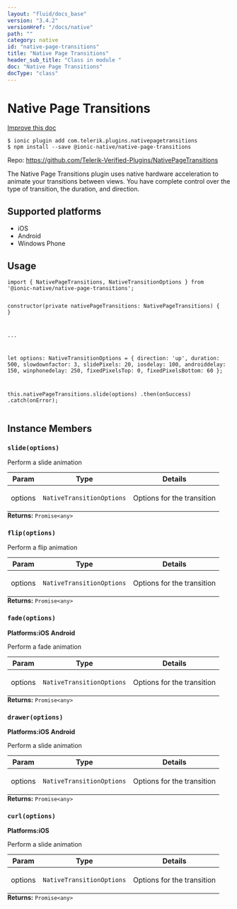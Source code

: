 ```yaml
---
layout: "fluid/docs_base"
version: "3.4.2"
versionHref: "/docs/native"
path: ""
category: native
id: "native-page-transitions"
title: "Native Page Transitions"
header_sub_title: "Class in module "
doc: "Native Page Transitions"
docType: "class"
---
```


<h1 class="api-title">Native Page Transitions</h1>

<a class="improve-v2-docs" href="http://github.com/driftyco/ionic-native/edit/master/src/@ionic-native/plugins/native-page-transitions/index.ts#L16">
  Improve this doc
</a>






<pre><code class="nohighlight">$ ionic plugin add com.telerik.plugins.nativepagetransitions
$ npm install --save @ionic-native/native-page-transitions
</code></pre>
<p>Repo:
  <a href="https://github.com/Telerik-Verified-Plugins/NativePageTransitions">
    https://github.com/Telerik-Verified-Plugins/NativePageTransitions
  </a>
</p>


<p>The Native Page Transitions plugin uses native hardware acceleration to animate your transitions between views. You have complete control over the type of transition, the duration, and direction.</p>




<h2>Supported platforms</h2>
<ul>
  <li>iOS</li><li>Android</li><li>Windows Phone</li>
</ul>






<h2>Usage</h2>
<pre><code>import { NativePageTransitions, NativeTransitionOptions } from &#39;@ionic-native/native-page-transitions&#39;;

constructor(private nativePageTransitions: NativePageTransitions) { }

...

let options: NativeTransitionOptions = {
   direction: &#39;up&#39;,
   duration: 500,
   slowdownfactor: 3,
   slidePixels: 20,
   iosdelay: 100,
   androiddelay: 150,
   winphonedelay: 250,
   fixedPixelsTop: 0,
   fixedPixelsBottom: 60
 };

this.nativePageTransitions.slide(options)
  .then(onSuccess)
  .catch(onError);
</code></pre>








<h2>Instance Members</h2>
<h3><a class="anchor" name="slide" href="#slide"></a><code>slide(options)</code></h3>


Perform a slide animation
<table class="table param-table" style="margin:0;">
  <thead>
  <tr>
    <th>Param</th>
    <th>Type</th>
    <th>Details</th>
  </tr>
  </thead>
  <tbody>
  <tr>
    <td>
      options</td>
    <td>
      <code>NativeTransitionOptions</code>
    </td>
    <td>
      <p>Options for the transition</p>
</td>
  </tr>
  </tbody>
</table>

<div class="return-value" markdown="1">
  <i class="icon ion-arrow-return-left"></i>
  <b>Returns:</b> <code>Promise&lt;any&gt;</code> 
</div><h3><a class="anchor" name="flip" href="#flip"></a><code>flip(options)</code></h3>


Perform a flip animation
<table class="table param-table" style="margin:0;">
  <thead>
  <tr>
    <th>Param</th>
    <th>Type</th>
    <th>Details</th>
  </tr>
  </thead>
  <tbody>
  <tr>
    <td>
      options</td>
    <td>
      <code>NativeTransitionOptions</code>
    </td>
    <td>
      <p>Options for the transition</p>
</td>
  </tr>
  </tbody>
</table>

<div class="return-value" markdown="1">
  <i class="icon ion-arrow-return-left"></i>
  <b>Returns:</b> <code>Promise&lt;any&gt;</code> 
</div><h3><a class="anchor" name="fade" href="#fade"></a><code>fade(options)</code></h3>



<p>
  <strong>Platforms:</strong><strong class="tag">iOS</strong>&nbsp;<strong class="tag">Android</strong>&nbsp;</p>


Perform a fade animation
<table class="table param-table" style="margin:0;">
  <thead>
  <tr>
    <th>Param</th>
    <th>Type</th>
    <th>Details</th>
  </tr>
  </thead>
  <tbody>
  <tr>
    <td>
      options</td>
    <td>
      <code>NativeTransitionOptions</code>
    </td>
    <td>
      <p>Options for the transition</p>
</td>
  </tr>
  </tbody>
</table>

<div class="return-value" markdown="1">
  <i class="icon ion-arrow-return-left"></i>
  <b>Returns:</b> <code>Promise&lt;any&gt;</code> 
</div><h3><a class="anchor" name="drawer" href="#drawer"></a><code>drawer(options)</code></h3>



<p>
  <strong>Platforms:</strong><strong class="tag">iOS</strong>&nbsp;<strong class="tag">Android</strong>&nbsp;</p>


Perform a slide animation
<table class="table param-table" style="margin:0;">
  <thead>
  <tr>
    <th>Param</th>
    <th>Type</th>
    <th>Details</th>
  </tr>
  </thead>
  <tbody>
  <tr>
    <td>
      options</td>
    <td>
      <code>NativeTransitionOptions</code>
    </td>
    <td>
      <p>Options for the transition</p>
</td>
  </tr>
  </tbody>
</table>

<div class="return-value" markdown="1">
  <i class="icon ion-arrow-return-left"></i>
  <b>Returns:</b> <code>Promise&lt;any&gt;</code> 
</div><h3><a class="anchor" name="curl" href="#curl"></a><code>curl(options)</code></h3>



<p>
  <strong>Platforms:</strong><strong class="tag">iOS</strong>&nbsp;</p>


Perform a slide animation
<table class="table param-table" style="margin:0;">
  <thead>
  <tr>
    <th>Param</th>
    <th>Type</th>
    <th>Details</th>
  </tr>
  </thead>
  <tbody>
  <tr>
    <td>
      options</td>
    <td>
      <code>NativeTransitionOptions</code>
    </td>
    <td>
      <p>Options for the transition</p>
</td>
  </tr>
  </tbody>
</table>

<div class="return-value" markdown="1">
  <i class="icon ion-arrow-return-left"></i>
  <b>Returns:</b> <code>Promise&lt;any&gt;</code> 
</div>





